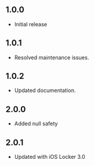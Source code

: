 ## 1.0.0

* Initial release

## 1.0.1

* Resolved maintenance issues.

## 1.0.2

* Updated documentation.

## 2.0.0

* Added null safety

## 2.0.1

* Updated with iOS Locker 3.0